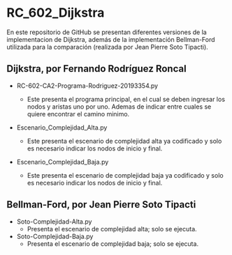 # RC_602_Dijkstra

En este repositorio de GitHub se presentan diferentes versiones de la implementacion de Dijkstra, además de la implementación Bellman-Ford utilizada para la comparación (realizada por Jean Pierre Soto Tipacti).

## Dijkstra, por Fernando Rodríguez Roncal
- RC-602-CA2-Programa-Rodriguez-20193354.py
  - Este presenta el programa principal, en el cual se deben ingresar los nodos y aristas uno por uno. Ademas de indicar entre cuales se quiere encontrar el camino minimo.

- Escenario_Complejidad_Alta.py
  - Este presenta el escenario de complejidad alta ya codificado y solo es necesario indicar los nodos de inicio y final.
    
- Escenario_Complejidad_Baja.py
  - Este presenta el escenario de complejidad baja ya codificado y solo es necesario indicar los nodos de inicio y final.
    
## Bellman-Ford, por Jean Pierre Soto Tipacti
- Soto-Complejidad-Alta.py
  - Presenta el escenario de complejidad alta; solo se ejecuta.
- Soto-Complejidad-Baja.py
  - Presenta el escenario de complejidad baja; solo se ejecuta.
